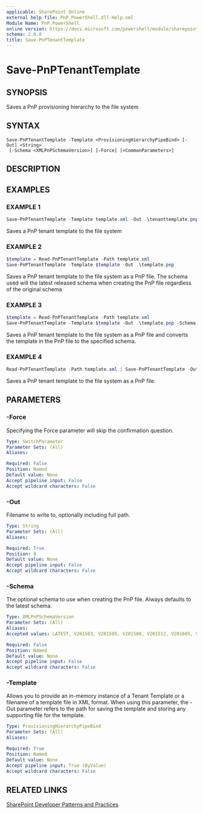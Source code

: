 ```yaml
---
applicable: SharePoint Online
external help file: PnP.PowerShell.dll-Help.xml
Module Name: PnP.PowerShell
online version: https://docs.microsoft.com/powershell/module/sharepoint-pnp/save-pnptenanttemplate
schema: 2.0.0
title: Save-PnPTenantTemplate
---
```


# Save-PnPTenantTemplate

## SYNOPSIS
Saves a PnP provisioning hierarchy to the file system

## SYNTAX

```
Save-PnPTenantTemplate -Template <ProvisioningHierarchyPipeBind> [-Out] <String>
 [-Schema <XMLPnPSchemaVersion>] [-Force] [<CommonParameters>]
```

## DESCRIPTION

## EXAMPLES

### EXAMPLE 1
```powershell
Save-PnPTenantTemplate -Template template.xml -Out .\tenanttemplate.pnp
```

Saves a PnP tenant template to the file system

### EXAMPLE 2
```powershell
$template = Read-PnPTenantTemplate -Path template.xml
Save-PnPTenantTemplate -Template $template -Out .\template.pnp
```

Saves a PnP tenant template to the file system as a PnP file. The schema used will the latest released schema when creating the PnP file regardless of the original schema

### EXAMPLE 3
```powershell
$template = Read-PnPTenantTemplate -Path template.xml
Save-PnPTenantTemplate -Template $template -Out .\template.pnp -Schema V202002
```

Saves a PnP tenant template to the file system as a PnP file and converts the template in the PnP file to the specified schema.

### EXAMPLE 4
```powershell
Read-PnPTenantTemplate -Path template.xml | Save-PnPTenantTemplate -Out .\template.pnp
```

Saves a PnP tenant template to the file system as a PnP file.

## PARAMETERS

### -Force
Specifying the Force parameter will skip the confirmation question.

```yaml
Type: SwitchParameter
Parameter Sets: (All)
Aliases:

Required: False
Position: Named
Default value: None
Accept pipeline input: False
Accept wildcard characters: False
```

### -Out
Filename to write to, optionally including full path.

```yaml
Type: String
Parameter Sets: (All)
Aliases:

Required: True
Position: 0
Default value: None
Accept pipeline input: False
Accept wildcard characters: False
```

### -Schema
The optional schema to use when creating the PnP file. Always defaults to the latest schema.

```yaml
Type: XMLPnPSchemaVersion
Parameter Sets: (All)
Aliases:
Accepted values: LATEST, V201503, V201505, V201508, V201512, V201605, V201705, V201801, V201805, V201807, V201903, V201909, V202002

Required: False
Position: Named
Default value: None
Accept pipeline input: False
Accept wildcard characters: False
```

### -Template
Allows you to provide an in-memory instance of a Tenant Template or a filename of a template file in XML format. When using this parameter, the -Out parameter refers to the path for saving the template and storing any supporting file for the template.

```yaml
Type: ProvisioningHierarchyPipeBind
Parameter Sets: (All)
Aliases:

Required: True
Position: Named
Default value: None
Accept pipeline input: True (ByValue)
Accept wildcard characters: False
```

## RELATED LINKS

[SharePoint Developer Patterns and Practices](https://aka.ms/sppnp)